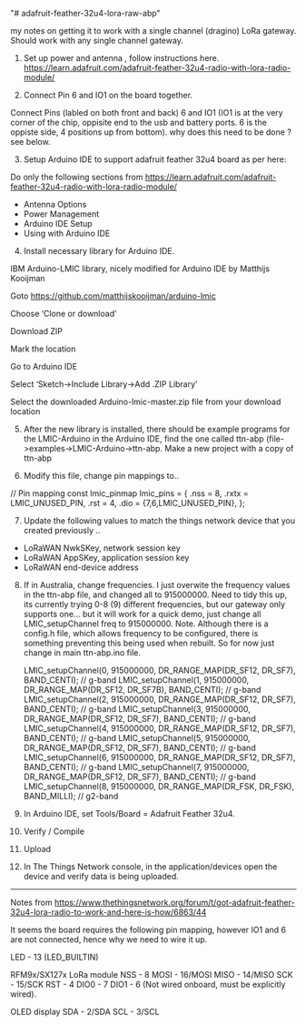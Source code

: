 "# adafruit-feather-32u4-lora-raw-abp" 


my notes on getting it to work with a single channel (dragino)  LoRa gateway. Should work with any single channel gateway. 

1) Set up power and antenna , follow instructions here. https://learn.adafruit.com/adafruit-feather-32u4-radio-with-lora-radio-module/

2) Connect Pin 6 and IO1 on the board together. 

Connect Pins (labled on both front and back) 6 and IO1
(IO1 is at the very corner of the chip, oppisite end to the usb and battery ports. 6 is the oppiste side, 4 positions up from bottom). 
why does this need to be done ? see below.


3) Setup Arduino IDE to support adafruit feather 32u4 board as per here:

Do only the following sections from https://learn.adafruit.com/adafruit-feather-32u4-radio-with-lora-radio-module/

- Antenna Options
- Power Management
- Arduino IDE Setup
- Using with Arduino IDE




4) Install necessary library for Arduino IDE.

IBM Arduino-LMIC library, nicely modified for Arduino IDE by Matthijs Kooijman 

Goto https://github.com/matthijskooijman/arduino-lmic

Choose ‘Clone or download’

Download ZIP

Mark the location

Go to Arduino IDE

Select ‘Sketch->Include Library->Add .ZIP Library’

Select the downloaded Arduino-lmic-master.zip file from your download location



5) After the new library is installed, there should be example programs for the LMIC-Arduino in the Arduino IDE, find the one called ttn-abp (file->examples->LMIC-Arduino->ttn-abp.   Make a new project with a copy of ttn-abp



6) Modify this file, change pin mappings to..

// Pin mapping
const lmic_pinmap lmic_pins = {
    .nss = 8,
    .rxtx = LMIC_UNUSED_PIN,
    .rst = 4,
    .dio = {7,6,LMIC_UNUSED_PIN},
};

7) Update the following values to match the things network device that you created previously ..

- LoRaWAN NwkSKey, network session key
- LoRaWAN AppSKey, application session key
- LoRaWAN end-device address 


8) If in Australia, change frequencies. I just overwite the frequency values in the ttn-abp file, and changed all to 915000000. Need to tidy this up, its currently trying 0-8 (9) different frequencies, but our gateway only supports one... but it will work for a quick demo, just change  all LMIC_setupChannel freq to 915000000.  Note. Although there is a config.h file, which allows frequency to be configured, there is something preventing this being used when rebuilt. So for now just change in main ttn-abp.ino file. 


    LMIC_setupChannel(0, 915000000, DR_RANGE_MAP(DR_SF12, DR_SF7),  BAND_CENTI);      // g-band
    LMIC_setupChannel(1, 915000000, DR_RANGE_MAP(DR_SF12, DR_SF7B), BAND_CENTI);      // g-band
    LMIC_setupChannel(2, 915000000, DR_RANGE_MAP(DR_SF12, DR_SF7),  BAND_CENTI);      // g-band
    LMIC_setupChannel(3, 915000000, DR_RANGE_MAP(DR_SF12, DR_SF7),  BAND_CENTI);      // g-band
    LMIC_setupChannel(4, 915000000, DR_RANGE_MAP(DR_SF12, DR_SF7),  BAND_CENTI);      // g-band
    LMIC_setupChannel(5, 915000000, DR_RANGE_MAP(DR_SF12, DR_SF7),  BAND_CENTI);      // g-band
    LMIC_setupChannel(6, 915000000, DR_RANGE_MAP(DR_SF12, DR_SF7),  BAND_CENTI);      // g-band
    LMIC_setupChannel(7, 915000000, DR_RANGE_MAP(DR_SF12, DR_SF7),  BAND_CENTI);      // g-band
    LMIC_setupChannel(8, 915000000, DR_RANGE_MAP(DR_FSK,  DR_FSK),  BAND_MILLI);      // g2-band


9) In Arduino IDE, set Tools/Board = Adafruit Feather 32u4. 

10) Verify / Compile

11) Upload

12) In The Things Network console, in the application/devices open the device and verify data is being uploaded. 


--------------------------------------------------------------------------------------------



Notes from https://www.thethingsnetwork.org/forum/t/got-adafruit-feather-32u4-lora-radio-to-work-and-here-is-how/6863/44

It seems the board requires the following pin mapping, however IO1 and 6 are not connected, hence why we need to wire it up.

LED - 13 (LED_BUILTIN)

RFM9x/SX127x LoRa module
NSS - 8
MOSI - 16/MOSI
MISO - 14/MISO
SCK - 15/SCK
RST - 4
DIO0 - 7
DIO1 - 6 (Not wired onboard, must be explicitly wired).

OLED display
SDA - 2/SDA
SCL - 3/SCL




